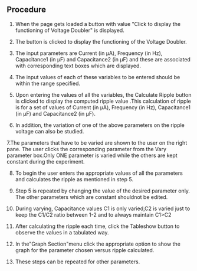 ## Procedure

1. When the page gets loaded a button with value "Click to display the functioning of Voltage Doubler" is displayed.

2. The button is clicked to display the functioning of the Voltage Doubler.

3. The input parameters are Current (in &micro;A), Frequency (in Hz), Capacitance1 (in &micro;F) and Capacitance2 (in &micro;F) and these are associated with corresponding text boxes which are displayed.

4. The input values of each of these variables to be entered should be within the range specified.

5. Upon entering the values of all the variables, the Calculate Ripple button is clicked to display the computed ripple value .This calculation of ripple is for a set of values of Current (in &micro;A), Frequency (in Hz), Capacitance1 (in &micro;F) and Capacitance2 (in &micro;F).

6. In addition, the variation of one of the above parameters on the ripple voltage can also be studied.

7.The parameters that have to be varied are shown to the user on the right pane. The user clicks the corresponding parameter from the Vary parameter box.Only ONE parameter is varied while the others are kept constant during the experiment.

8. To begin the user enters the appropriate values of all the parameters and calculates the ripple as mentioned in step 5.

9. Step 5 is repeated by changing the value of the desired parameter only. The other parameters which are constant shouldnot be edited.

10. During varying, Capacitance values C1 is only varied,C2 is varied just to keep the C1/C2 ratio between 1-2 and to always maintain C1>C2

11. After calculating the ripple each time, click the Tableshow button to observe the values in a tabulated way.

12. In the"Graph Section"menu click the appropriate option to show the graph for the parameter chosen versus ripple calculated.

13. These steps can be repeated for other parameters.
